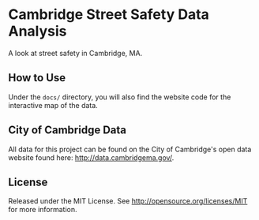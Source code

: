 # Cambridge Street Safety Data Analysis

A look at street safety in Cambridge, MA.

## How to Use

Under the `docs/` directory, you will also find the website code for the interactive map of the data.

## City of Cambridge Data

All data for this project can be found on the City of Cambridge's open data website found here: http://data.cambridgema.gov/.

## License

Released under the MIT License. See http://opensource.org/licenses/MIT for more information.
